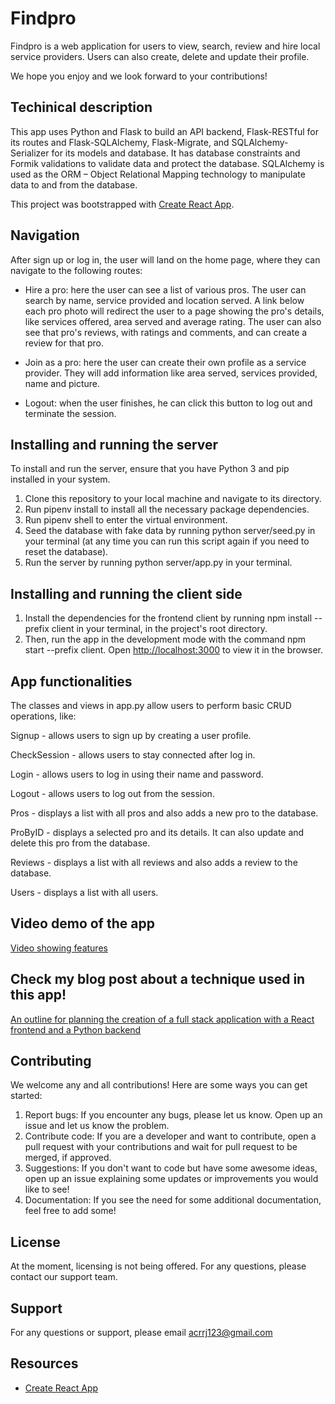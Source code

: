 # Findpro
Findpro is a web application for users to view, search, review and hire local service providers. Users can also create, delete and update their profile.

We hope you enjoy and we look forward to your contributions!

## Techinical description
This app uses Python and Flask to build an API backend, Flask-RESTful for its routes and Flask-SQLAlchemy, Flask-Migrate, and SQLAlchemy-Serializer for its models and database. It has database constraints and Formik validations to validate data and protect the database. SQLAlchemy is used as the ORM – Object Relational Mapping technology to manipulate data to and from the database. 

This project was bootstrapped with [Create React App](https://github.com/facebook/create-react-app).

## Navigation
After sign up or log in, the user will land on the home page, where they can navigate to the following routes:

- Hire a pro: here the user can see a list of various pros. The user can search by name, service provided and location served. A link below each pro photo will redirect the user to a page showing the pro's details, like services offered, area served and average rating. The user can also see that pro's reviews, with ratings and comments, and can create a review for that pro.

- Join as a pro: here the user can create their own profile as a service provider. They will add information like area served, services provided, name and picture.

- Logout: when the user finishes, he can click this button to log out and terminate the session.

## Installing and running the server
To install and run the server, ensure that you have Python 3 and pip installed in your system.
1. Clone this repository to your local machine and navigate to its directory.
2. Run pipenv install to install all the necessary package dependencies.
3. Run pipenv shell to enter the virtual environment.
4. Seed the database with fake data by running python server/seed.py in your terminal (at any time you can run this script again if you need to reset the database).
5. Run the server by running python server/app.py in your terminal.

## Installing and running the client side
1. Install the dependencies for the frontend client by running npm install --prefix client in your terminal, in the project's root directory.
2. Then, run the app in the development mode with the command npm start --prefix client. Open [http://localhost:3000](http://localhost:3000) to view it in the browser.

## App functionalities
The classes and views in app.py allow users to perform basic CRUD operations, like: 

Signup - allows users to sign up by creating a user profile.

CheckSession - allows users to stay connected after log in. 

Login - allows users to log in using their name and password.

Logout - allows users to log out from the session.

Pros - displays a list with all pros and also adds a new pro to the database.

ProByID - displays a selected pro and its details. It can also update and delete this pro from the database.

Reviews - displays a list with all reviews and also adds a review to the database.

Users - displays a list with all users.

## Video demo of the app
[Video showing features](https://www.youtube.com/watch?v=eIfposqKA_s)

## Check my blog post about a technique used in this app! 
[An outline for planning the creation of a full stack application with a React frontend and a Python backend](https://medium.com/@anna-cole/an-outline-for-planning-the-creation-of-a-full-stack-application-with-a-react-frontend-and-a-python-57b47d46165a)

## Contributing
We welcome any and all contributions! Here are some ways you can get started:
1. Report bugs: If you encounter any bugs, please let us know. Open up an issue and let us know the problem.
2. Contribute code: If you are a developer and want to contribute, open a pull request with your contributions and wait for pull request to be merged, if approved. 
3. Suggestions: If you don't want to code but have some awesome ideas, open up an issue explaining some updates or improvements you would like to see!
4. Documentation: If you see the need for some additional documentation, feel free to add some!

## License
At the moment, licensing is not being offered. For any questions, please contact our support team.

## Support
For any questions or support, please email acrrj123@gmail.com

## Resources
- [Create React App](https://github.com/facebook/create-react-app)



